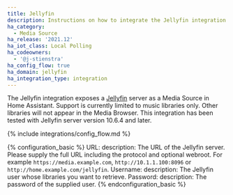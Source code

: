 ```yaml
---
title: Jellyfin
description: Instructions on how to integrate the Jellyfin integration into Home Assistant.
ha_category:
  - Media Source
ha_release: '2021.12'
ha_iot_class: Local Polling
ha_codeowners:
  - '@j-stienstra'
ha_config_flow: true
ha_domain: jellyfin
ha_integration_type: integration
---
```


The Jellyfin integration exposes a [Jellyfin](https://jellyfin.org/) server as a Media Source in Home Assistant.
Support is currently limited to music libraries only. Other libraries will not appear in the Media Browser. This integration has been tested with Jellyfin server version 10.6.4 and later.

{% include integrations/config_flow.md %}

{% configuration_basic %}
URL:
  description: The URL of the Jellyfin server. Please supply the full URL including the protocol and optional webroot. For example `https://media.example.com`, `http://10.1.1.100:8096` or `http://home.example.com/jellyfin`.
Username:
  description: The Jellyfin user whose libraries you want to retrieve.
Password:
  description: The password of the supplied user.
{% endconfiguration_basic %}
